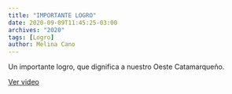 ```yaml
---
title: "IMPORTANTE LOGRO"
date: 2020-09-09T11:45:25-03:00
archives: "2020"
tags: [Logro]
author: Melina Cano
---
```

Un importante logro, que dignifica a nuestro Oeste Catamarqueño.

[Ver video](https://www.facebook.com/watch/?v=319581515784898&extid=qSmnE2zPmUVqokDI)